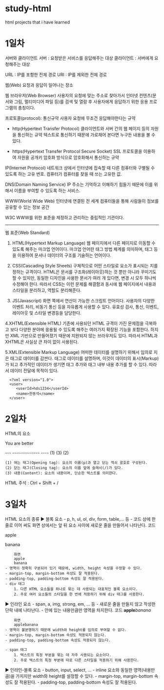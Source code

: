 # study-html
html projects that i have learned

<h1>1일차</h1>

서버와 클라이언트
   서버 : 요청받은 서비스를 응답해주는 대상
   클라이언트 : 서버에게 요청해주는 대상

URL : IP를 포함한 전체 경로
URI : IP를 제외한 전체 경로

웹(Web)
   요청과 응답이 일어나는 장소

웹 브라우저(Web Browser)
   사용자의 요청에 맞는 주소로 찾아가서 인터넷 컨텐츠(문서와 그림, 멀티미디어 파일 등)를
   검색 및 열람 후 사용자에게 응답하기 위한 응용 프로그램의 총칭이다.

프로토콜(protocol): 통신규약
   사용자 요청에 무조건 응답해야한다는 규약

   - http(Hypertext Transfer Protocol)
      클라이언트와 서버 간의 웹 페이지 등의 자원을 통신하는 규약
      텍스트로 통신하기 때문에 가로채어 본다면 누구든 내용을 볼 수 있다.

   - https(Hypertext Transfer Protocol Secure Socket)
      SSL 프로토콜을 이용하여 자원을 공개키 암호화 방식으로 암호화해서 통신하는 규약

IP(Internet Protocol)
   네트워크 상에서 인터넷에 접속할 때 다른 컴퓨터와 구별될 수 있도록 하는 고유 번호.
   컴퓨터가 컴퓨터를 찾을 때 쓰는 고유한 값.


DNS(Domain Naming Service)
   IP 주소는 기억하고 이해하기 힘들기 때문에 이를 위해서 이름을 부여할 수 있도록 하는 서비스.

WWW(World Wide Web)
   인터넷에 연결된 전 세계 컴퓨터들을 통해 사람들이 정보를 공유할 수 있는 정보 공간

W3C
   WWW를 위한 표준을 제정하고 관리하는 중립적인 기관이다.
   
------------------------------------------------------------------------------------------
웹 표준(Web Standard)
   1. HTML(Hypertext Markup Language)
      웹 페이지에서 다른 페이지로 이동할 수 있도록 해주는 마크업 언어이다.
      마크업 언어란 태그 방법 체계를 의미하며, 태그 등을 이용하여 문서나 데이터의 구조를
      기술하는 언어이다.

   2. CSS(Cascading Style Sheets)
      구체적으로 어떤 스타일로 요소가 표시되는 지를 정하는 규격이다.
      HTML은 문서를 구조화(레이아웃)하는 것 뿐만 아니라 꾸미기도 할 수 있지만,
      동일한 디자인을 사용한 문서가 여러 개 있다면, 변경 시 모두 하나씩 수정해야 한다.
      따라서 CSS는 이런 문제를 해결함과 동시에 웹 페이지에서 내용과 스타일을 분리하고, 역할도 분리해준다.

   3. JS(Javascript)
      화면 쪽에서 연산이 가능한 스크립트 언어이다.
      사용자의 다양한 이벤트 처리, 비동기 통신 등을 자유롭게 사용할 수 있다.
      유효성 검사, 통신, 이벤트, 레이아웃 및 스타일 변경등을 담당한다.

   4.XHTML(Extensible HTML)
      기존에 사용되던 HTML 규격이 가진 문제점을 극복하고 보다 다양한 분야에 응용될 수 있도록 해주는
      여러가지 확장된 기능을 포함한다. 하지만 XML 기반으로 만들어졌기 때문에
      지원되지 않는 브라우저도 있다. 따라서 HTML과 XHTML은 사실상 큰 차이 없이 사용된다.

   5.XML(Extensible Markup Language)
      어떠한 데이터를 설명하기 위해서 임의로 지은 태그로 데이터를 감싼다.
      태그로 데이터를 설명하며, 이것이 데이터의 표시(Markup)가 되고 추가적인 데이터가 생기면
      태그 추가와 태그 내부 내용 추가를 할 수 있다. 따라서 데이터 전달에 목적이 있다.

      <?xml version="1.0">
      <user>
         <userId>hds1234</userId>
         <name>한동석</name>
      </user>
   
   
   
 <h1>2일차</h1>
   
   HTML의 요소
	<p> You are better </p>
	--- -------------- ----
	(1)	 (3)	   (2)

	(1) 여는 태그(Opening tag): 요소의 이름(p)과 열고 닫는 꺽쇠 괄호로 구성된다.
	(2) 닫는 태그(Closing tag): 요소의 이름 앞에 슬래시(/)가 있다.
	(3) 내용(Content): 요소의 내용이며, 단순한 텍스트를 의미한다.

HTML 주석
	<!-- 주석 -->: Ctrl + Shift + /


<h1>3일차</h1>
   
HTML 요소의 종류
▶ 블록 요소
	- p, h, ul, ol, div, form, table,... 등
	- 코드 상에 한 줄로 이어 써도 화면 상에서는 앞 뒤 요소 사이에 새로운 줄을 만들어서 나타난다.
		코드
		<p>apple</p><p>banana</p>

		화면
		apple
		banana
	- 영역이 정확히 구분되어 있기 때문에, width, height 속성을 수정할 수 있다.
	- margin-top, margin-bottom 속성도 잘 적용된다.
	- padding-top, padding-bottom 속성도 잘 적용된다.
	- div 태그
		1. 다른 HTML 요소들을 하나로 묶는 데 사용되는 대표적인 블록 요소이다.
		2. 주로 여러 요소들의 스타일을 한 번에 적용하기 위해 div 태그를 사용한다.

▶ 인라인 요소
	- span, a, img, strong, em, ... 등
	- 새로운 줄을 만들지 않고 작성한 단락 내에 나타난다.
	- 안에 있는 내용만큼만 영역을 차지한다.
		코드
		<strong>apple</strong><em>banana</em>

		화면
		applebanana
	- 영역이 불분명하기 때문에 width와 height를 임의로 부여할 수 없다.
	- margin-top, margin-bottom 속성도 적용되지 않는다.
	- padding-top, padding-bottom 속성도 적용되지 않는다.

	- span 태그
		1. 텍스트의 특정 부분을 묶는 데 자주 사용되는 요소이다.
		2. 주로 텍스트의 특정 부분에 따로 다른 스타일을 적용하기 위해 사용한다.

▶ 인라인-블록 요소
	- button, input, select, ...
	- inline 요소와 동일한 영역(내용만큼)을 가지지만 width와 height를 설정할 수 있다.
	- margin-top, margin-bottom 속성도 잘 적용된다.
	- padding-top, padding-bottom 속성도 잘 적용된다.
